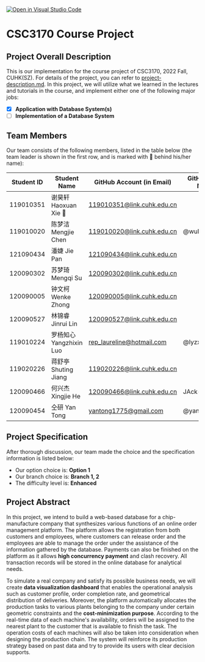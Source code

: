 [![Open in Visual Studio Code](https://classroom.github.com/assets/open-in-vscode-c66648af7eb3fe8bc4f294546bfd86ef473780cde1dea487d3c4ff354943c9ae.svg)](https://classroom.github.com/online_ide?assignment_repo_id=9434978&assignment_repo_type=AssignmentRepo)
# CSC3170 Course Project

## Project Overall Description

This is our implementation for the course project of CSC3170, 2022 Fall, CUHK(SZ). For details of the project, you can refer to [project-description.md](project-description.md). In this project, we will utilize what we learned in the lectures and tutorials in the course, and implement either one of the following major jobs:

<!-- Please fill in "x" to replace the blank space between "[]" to tick the todo item; it's ticked on the first one by default. -->

- [x] **Application with Database System(s)**
- [ ] **Implementation of a Database System**

## Team Members

Our team consists of the following members, listed in the table below (the team leader is shown in the first row, and is marked with 🚩 behind his/her name):

<!-- change the info below to be the real case -->

| Student ID | Student Name | GitHub Account (in Email) | GitHub User Name |
| ---------- | ------------ | ------------------------- | ---------------- |
| 119010351  | 谢昊轩 Haoxuan Xie 🚩      | 119010351@link.cuhk.edu.cn        | |
| 119010020  | 陈梦洁 Mengjie Chen        | 119010020@link.cuhk.edu.cn        |@wuli-mA |
| 121090434  | 潘婕 Jie Pan          | 121090434@link.cuhk.edu.cn        | |
| 120090302  | 苏梦琦 Mengqi Su        | 120090302@link.cuhk.edu.cn        | |
| 120090005  | 钟文柯 Wenke Zhong        | 120090005@link.cuhk.edu.cn        | |
| 120090527  | 林锦睿 Jinrui Lin        | 120090527@link.cuhk.edu.cn        | |
| 119010224  | 罗杨知心 Yangzhixin Luo      | rep_laureline@hotmail.com        | @lyzx2001 |
| 119020226  | 蒋舒亭 Shuting Jiang        | 119020226@link.cuhk.edu.cn        | |
| 120090466  | 何兴杰 Xingjie He        | 120090466@link.cuhk.edu.cn        | JAck-Yolo |
| 120090454  | 仝研 Yan Tong          | yantong1775@gmail.com       | @yantong1775 |

## Project Specification

<!-- You should remove the terms/sentence that is not necessary considering your option/branch/difficulty choice -->

After thorough discussion, our team made the choice and the specification information is listed below:

- Our option choice is: **Option 1**
- Our branch choice is: **Branch 1, 2**
- The difficulty level is: **Enhanced**

## Project Abstract
In this project, we intend to build a web-based database for a chip-manufacture company that synthesizes various functions of an online order management platform. The platform allows the registration from both customers and employees, where customers can release order and the employees are able to manage the order under the assistance of the information gathered by the database. Payments can also be finished on the platform as it allows **high concurrency payment** and clash recovery. All transaction records will be stored in the online database for analytical needs.

To simulate a real company and satisfy its possible business needs, we will create **data visualization dashboard** that enables the operational analysis such as customer profile, order completion rate, and geometrical distribution of deliveries. Moreover, the platform automatically allocates the production tasks to various plants belonging to the company under certain geometric constraints and the **cost-minimization purpose**. According to the real-time data of each machine's availability, orders will be assigned to the nearest plant to the customer that is available to finish the task. The operation costs of each machines will also be taken into consideration when designing the production chain. The system will reinforce its production strategy based on past data and try to provide its users with clear decision supports.
